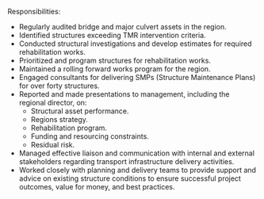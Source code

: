 Responsibilities:

- Regularly audited bridge and major culvert assets in the region.
- Identified structures exceeding TMR intervention criteria.
- Conducted structural investigations and develop estimates for required rehabilitation works.
- Prioritized and program structures for rehabilitation works.
- Maintained a rolling forward works program for the region.
- Engaged consultants for delivering SMPs (Structure Maintenance Plans) for over forty structures.
- Reported and made presentations to management, including the regional director, on:
    - Structural asset performance.
    - Regions strategy.
    - Rehabilitation program.
    - Funding and resourcing constraints.
    - Residual risk.
- Managed effective liaison and communication with internal and external stakeholders regarding transport infrastructure delivery activities.
- Worked closely with planning and delivery teams to provide support and advice on existing structure conditions to ensure successful project outcomes, value for money, and best practices.